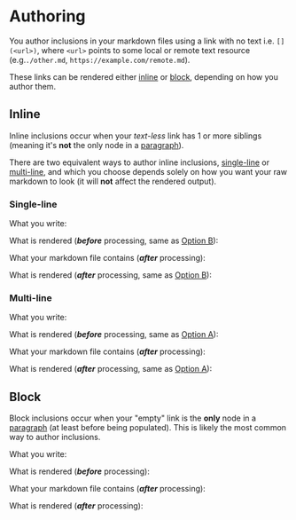 # Authoring

You author inclusions in your markdown files using a link with no text i.e. `[](<url>)`, where `<url>` points to some local or remote text resource (e.g.`./other.md`, `https://example.com/remote.md`).

These links can be rendered either [inline](#inline) or [block](#block), depending on how you author them.

## Inline

Inline inclusions occur when your _text-less_ link has 1 or more siblings (meaning it's **not** the only node in a [paragraph](https://www.markdownguide.org/basic-syntax/#paragraphs-1)).

There are two equivalent ways to author inline inclusions, [single-line](#single-line) or [multi-line](#multi-line), and which you choose depends solely on how you want your raw markdown to look (it will **not** affect the rendered output).

### Single-line

What you write:

[](./unpopulated/inline.single.md?wrap=code)

What is rendered (**_before_** processing, same as [Option B](#option-b-multi-line)):

[](./unpopulated/inline.single.md?wrap=quote&inline)

What your markdown file contains (**_after_** processing):

[](./populated/inline.single.md?wrap=code)

What is rendered (**_after_** processing, same as [Option B](#option-b-multi-line)):

[](./populated/inline.single.md?wrap=quote&inline)

### Multi-line

What you write:

[](./unpopulated/inline.multi.md?wrap=code)

What is rendered (**_before_** processing, same as [Option A](#option-a-single-line)):

[](./unpopulated/inline.multi.md?wrap=quote&inline)

What your markdown file contains (**_after_** processing):

[](./populated/inline.multi.md?wrap=code)

What is rendered (**_after_** processing, same as [Option A](#option-a-single-line)):

[](./populated/inline.multi.md?wrap=quote&inline)

## Block

Block inclusions occur when your "empty" link is the **only** node in a [paragraph](https://www.markdownguide.org/basic-syntax/#paragraphs-1) (at least before being populated). This is likely the most common way to author inclusions.

What you write:

[](./unpopulated/block.md?wrap=code)

What is rendered (**_before_** processing):

[](./unpopulated/block.md?wrap=quote)

What your markdown file contains (**_after_** processing):

[](./populated/block.md?wrap=code)

What is rendered (**_after_** processing):

[](./populated/block.md?wrap=quote)

[](./query.md?heading=-1)